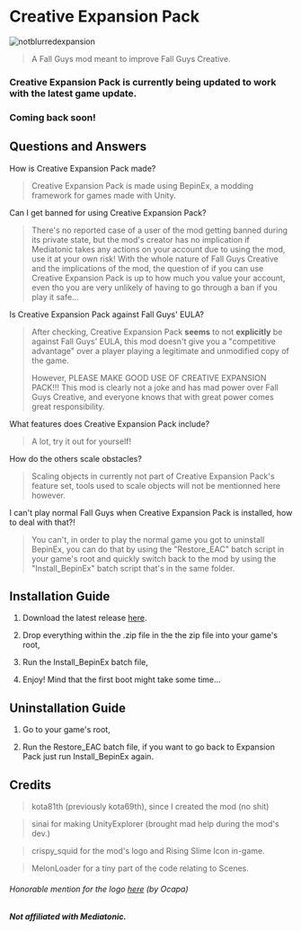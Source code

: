# Creative Expansion Pack

![notblurredexpansion](https://github.com/kota69th/CreativeExpansionPack/assets/104696918/02653e44-fdf1-4140-8208-dfd12b9406c6)

> A Fall Guys mod meant to improve Fall Guys Creative.


### Creative Expansion Pack is currently being updated to work with the latest game update.
### Coming back soon!

## Questions and Answers

How is Creative Expansion Pack made?
> Creative Expansion Pack is made using BepinEx, a modding framework for games made with Unity.

Can I get banned for using Creative Expansion Pack?
> There's no reported case of a user of the mod getting banned during its private state, but the mod's creator has no implication if Mediatonic takes any actions on your account due to using the mod, use it at your own risk! With the whole nature of Fall Guys Creative and the implications of the mod, the question of if you can use Creative Expansion Pack is up to how much you value your account, even tho you are very unlikely of having to go through a ban if you play it safe...

Is Creative Expansion Pack against Fall Guys' EULA?
> After checking, Creative Expansion Pack **seems** to not **explicitly** be against Fall Guys' EULA, this mod doesn't give you a "competitive advantage" over a player playing a legitimate and unmodified copy of the game.‎
>
> However, PLEASE MAKE GOOD USE OF CREATIVE EXPANSION PACK!!! This mod is clearly not a joke and has mad power over Fall Guys Creative, and everyone knows that with great power comes great responsibility.

What features does Creative Expansion Pack include?
> A lot, try it out for yourself!

How do the others scale obstacles?
> Scaling objects in currently not part of Creative Expansion Pack's feature set, tools used to scale objects will not be mentionned here however.

I can't play normal Fall Guys when Creative Expansion Pack is installed, how to deal with that?!
> You can't, in order to play the normal game you got to uninstall BepinEx, you can do that by using the "Restore_EAC" batch script in your game's root and quickly switch back to the mod by using the "Install_BepinEx" batch script that's in the same folder.

## Installation Guide 

 1. Download the latest release [here](https://github.com/kota69th/CreativeExpansionPack/releases/tag/stable).
 
 2. Drop everything within the .zip file in the the zip file into your game's root,
 
 3. Run the Install_BepinEx batch file,
 
 4. Enjoy! Mind that the first boot might take some time...

## Uninstallation Guide 

1. Go to your game's root,

2. Run the Restore_EAC batch file, if you want to go back to Expansion Pack just run Install_BepinEx again.

## Credits
> kota81th (previously kota69th), since I created the mod (no shit)

> sinai for making UnityExplorer (brought mad help during the mod's dev.)

> crispy_squid for the mod's logo and Rising Slime Icon in-game.

> MelonLoader for a tiny part of the code relating to Scenes.

###### Honorable mention for the logo [here](https://cdn.discordapp.com/attachments/857982180818812949/1135179107211161721/F2PlYAwXoAAFZms.png) (by Ocapa)

##### Not affiliated with Mediatonic.
